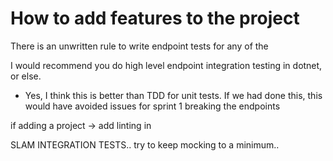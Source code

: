 # How to add features to the project

There is an unwritten rule to write endpoint tests for any of the 

I would recommend you do high level endpoint integration testing in dotnet, or else.
- Yes, I think this is better than TDD for unit tests. If we had done this, this would have avoided issues for sprint 1 breaking the endpoints

if adding a project -> add linting in 

SLAM INTEGRATION TESTS.. try to keep mocking to a minimum..